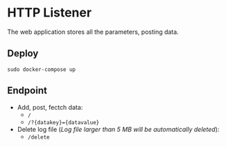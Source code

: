# HTTP Listener
The web application stores all the parameters, posting data. 

## Deploy
```
sudo docker-compose up
```

## Endpoint
- Add, post, fectch data: 
    - `/`
    - `/?{datakey}={datavalue}`
- Delete log file (*Log file larger than 5 MB will be automatically deleted*):
    - `/delete`

